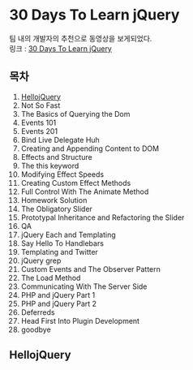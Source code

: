 # 30 Days To Learn jQuery
팀 내의 개발자의 추천으로 동영상을 보게되었다.<br>
링크 : [30 Days To Learn jQuery](https://www.youtube.com/playlist?list=PL-EWM1MTD1VzGv1w5tLrK2dVCpGnH2SYo)

## 목차
1. [HellojQuery](#HellojQuery)
2. Not So Fast
3. The Basics of Querying the Dom
4. Events 101
5. Events 201
6. Bind Live Delegate Huh
7. Creating and Appending Content to DOM
8. Effects and Structure
9. The this keyword
10. Modifying Effect Speeds
11. Creating Custom Effect Methods
12. Full Control With The Animate Method
13. Homework Solution
14. The Obligatory Slider
15. Prototypal Inheritance and Refactoring the Slider
16. QA
17. jQuery Each and Templating
18. Say Hello To Handlebars
19. Templating and Twitter
20. jQuery grep
21. Custom Events and The Observer Pattern
22. The Load Method
23. Communicating With The Server Side
24. PHP and jQuery Part 1
25. PHP and jQuery Part 2
26. Deferreds
27. Head First Into Plugin Development
28. goodbye

## HellojQuery
